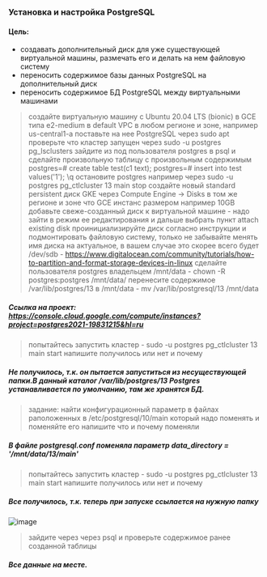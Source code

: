 ### Установка и настройка PostgreSQL

#### Цель:
- создавать дополнительный диск для уже существующей виртуальной машины, размечать его и делать на нем файловую систему
- переносить содержимое базы данных PostgreSQL на дополнительный диск
- переносить содержимое БД PostgreSQL между виртуальными машинами

> создайте виртуальную машину c Ubuntu 20.04 LTS (bionic) в GCE типа e2-medium в default VPC в любом регионе и зоне, например us-central1-a
поставьте на нее PostgreSQL через sudo apt
проверьте что кластер запущен через sudo -u postgres pg_lsclusters
зайдите из под пользователя postgres в psql и сделайте произвольную таблицу с произвольным содержимым postgres=# create table test(c1 text); postgres=# insert into test values('1'); \q
остановите postgres например через sudo -u postgres pg_ctlcluster 13 main stop
создайте новый standard persistent диск GKE через Compute Engine -> Disks в том же регионе и зоне что GCE инстанс размером например 10GB
добавьте свеже-созданный диск к виртуальной машине - надо зайти в режим ее редактирования и дальше выбрать пункт attach existing disk
проинициализируйте диск согласно инструкции и подмонтировать файловую систему, только не забывайте менять имя диска на актуальное, в вашем случае это скорее всего будет /dev/sdb - https://www.digitalocean.com/community/tutorials/how-to-partition-and-format-storage-devices-in-linux
сделайте пользователя postgres владельцем /mnt/data - chown -R postgres:postgres /mnt/data/
перенесите содержимое /var/lib/postgres/13 в /mnt/data - mv /var/lib/postgresql/13 /mnt/data

##### Ссылка на проект: https://console.cloud.google.com/compute/instances?project=postgres2021-19831215&hl=ru

> попытайтесь запустить кластер - sudo -u postgres pg_ctlcluster 13 main start
напишите получилось или нет и почему

##### Не получилось, т.к. он пытается запуститься из несуществующей папки.В данный каталог /var/lib/postgres/13 Postgres устанавливается по умолчанию, там же хранятся БД.

> задание: найти конфигурационный параметр в файлах раположенных в /etc/postgresql/10/main который надо поменять и поменяйте его
напишите что и почему поменяли

##### В файле postgresql.conf поменяла параметр data_directory = '/mnt/data/13/main' 

> попытайтесь запустить кластер - sudo -u postgres pg_ctlcluster 13 main start
напишите получилось или нет и почему

##### Все получилось, т.к. теперь при запуске ссылается на нужную папку
![image](https://user-images.githubusercontent.com/61549145/120236150-4aa86480-c264-11eb-86b4-fd42e75447d9.png)

> зайдите через через psql и проверьте содержимое ранее созданной таблицы

##### Все данные на месте.

